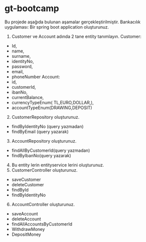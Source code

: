 # gt-bootcamp
Bu projede aşağıda bulunan aşamalar gerçekleştirilmiştir.
Bankacılık uygulaması:
Bir spring boot application oluşturunuz.
1. Customer ve Account adında 2 tane entity tanımlayın.
Customer:
- Id,
- name,
- surname,
- identityNo,
- password,
- email,
- phoneNumber
Account:
- id,
- customerId,
- ibanNo,
- currentBalance,
- currencyTypeEnum( TL,EURO,DOLLAR,),
- accountTypeEnum(DRAWING,DEPOSIT)
2. CustomerRepository oluşturunuz.
- findByIdentityNo (query yazmadan)
- findByEmail (query yazarak)
3. AccountRepository oluşturunuz.
- findAllByCustomerId(query yazmadan)
- findByIbanNo(query yazarak)
4. Bu entity lerin entityservice lerini oluşturunuz.
5. CustomerController oluşturunuz.
- saveCustomer
- deleteCustomer
- findById
- findByIdentityNo
6. AccountController oluşturunuz.
- saveAccount
- deleteAccount
- findAllAccountsByCustomerId
- WithdrawMoney
- DepositMoney
